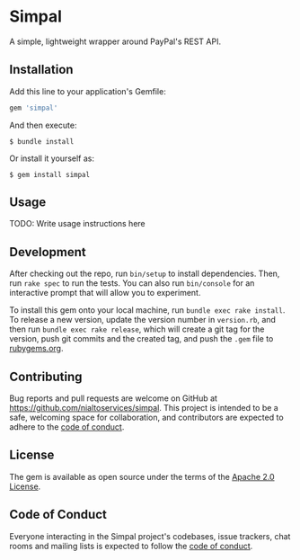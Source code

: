 # Simpal

A simple, lightweight wrapper around PayPal's REST API.

## Installation

Add this line to your application's Gemfile:

```ruby
gem 'simpal'
```

And then execute:

    $ bundle install

Or install it yourself as:

    $ gem install simpal

## Usage

TODO: Write usage instructions here

## Development

After checking out the repo, run `bin/setup` to install dependencies. Then, run `rake spec` to run the tests. You can also run `bin/console` for an interactive prompt that will allow you to experiment.

To install this gem onto your local machine, run `bundle exec rake install`. To release a new version, update the version number in `version.rb`, and then run `bundle exec rake release`, which will create a git tag for the version, push git commits and the created tag, and push the `.gem` file to [rubygems.org](https://rubygems.org).

## Contributing

Bug reports and pull requests are welcome on GitHub at https://github.com/nialtoservices/simpal. This project is intended to be a safe, welcoming space for collaboration, and contributors are expected to adhere to the [code of conduct](https://github.com/nialtoservices/simpal/blob/main/CODE_OF_CONDUCT.md).

## License

The gem is available as open source under the terms of the [Apache 2.0 License](https://opensource.org/licenses/Apache-2.0).

## Code of Conduct

Everyone interacting in the Simpal project's codebases, issue trackers, chat rooms and mailing lists is expected to follow the [code of conduct](https://github.com/[USERNAME]/simpal/blob/main/CODE_OF_CONDUCT.md).

